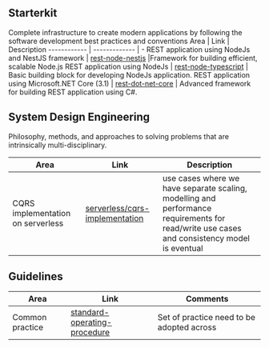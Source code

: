 ## Starterkit
Complete infrastructure to create modern applications by following the software development best practices and conventions
Area | Link | Description
------------ | ------------- | - 
REST application using NodeJs and NestJS framework |  [rest-node-nestjs](https://github.com/NeoSOFT-Technologies/rest-node-nestjs) |Framework for building efficient, scalable Node.js
REST application using NodeJs |  [rest-node-typescript](https://github.com/NeoSOFT-Technologies/rest-node-typescript) | Basic building block for developing NodeJs application.
REST application using Microsoft.NET Core (3.1) |  [rest-dot-net-core](https://github.com/NeoSOFT-Technologies/rest-dot-net-core) | Advanced framework for building REST application using C#.

## System Design Engineering
Philosophy, methods, and approaches to solving problems that are intrinsically multi-disciplinary.

Area | Link | Description
------------ | ------------- | - 
CQRS implementation on serverless |  [serverless/cqrs-implementation](https://github.com/NeoSOFT-Technologies/concept-to-boilerpate/blob/main/serverless/cqrs-implementation.md) | use cases where we have separate scaling, modelling and performance requirements for read/write use cases and consistency model is eventual


## Guidelines
Area | Link | Comments
------------ | ------------- | - 
Common practice | [standard-operating-procedure](https://github.com/NeoSOFT-Technologies/standard-operating-procedure) | Set of practice need to be adopted across

